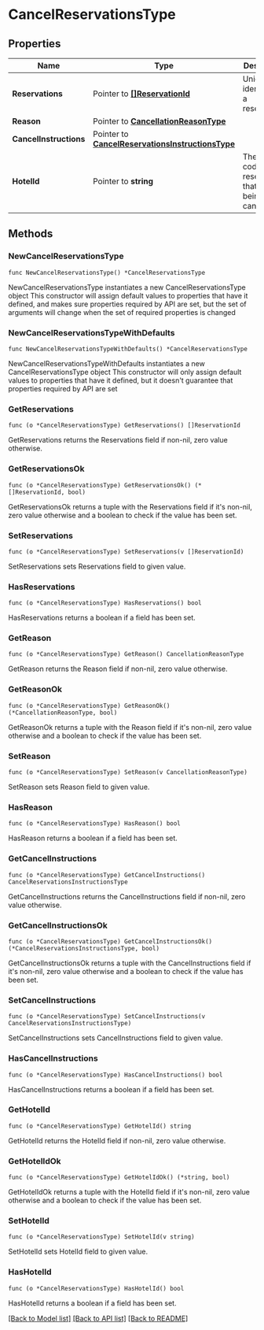 # CancelReservationsType

## Properties

Name | Type | Description | Notes
------------ | ------------- | ------------- | -------------
**Reservations** | Pointer to [**[]ReservationId**](ReservationId.md) | Unique identifier for a reservation. | [optional] 
**Reason** | Pointer to [**CancellationReasonType**](CancellationReasonType.md) |  | [optional] 
**CancelInstructions** | Pointer to [**CancelReservationsInstructionsType**](CancelReservationsInstructionsType.md) |  | [optional] 
**HotelId** | Pointer to **string** | The hotel code for the reservations that are being cancelled. | [optional] 

## Methods

### NewCancelReservationsType

`func NewCancelReservationsType() *CancelReservationsType`

NewCancelReservationsType instantiates a new CancelReservationsType object
This constructor will assign default values to properties that have it defined,
and makes sure properties required by API are set, but the set of arguments
will change when the set of required properties is changed

### NewCancelReservationsTypeWithDefaults

`func NewCancelReservationsTypeWithDefaults() *CancelReservationsType`

NewCancelReservationsTypeWithDefaults instantiates a new CancelReservationsType object
This constructor will only assign default values to properties that have it defined,
but it doesn't guarantee that properties required by API are set

### GetReservations

`func (o *CancelReservationsType) GetReservations() []ReservationId`

GetReservations returns the Reservations field if non-nil, zero value otherwise.

### GetReservationsOk

`func (o *CancelReservationsType) GetReservationsOk() (*[]ReservationId, bool)`

GetReservationsOk returns a tuple with the Reservations field if it's non-nil, zero value otherwise
and a boolean to check if the value has been set.

### SetReservations

`func (o *CancelReservationsType) SetReservations(v []ReservationId)`

SetReservations sets Reservations field to given value.

### HasReservations

`func (o *CancelReservationsType) HasReservations() bool`

HasReservations returns a boolean if a field has been set.

### GetReason

`func (o *CancelReservationsType) GetReason() CancellationReasonType`

GetReason returns the Reason field if non-nil, zero value otherwise.

### GetReasonOk

`func (o *CancelReservationsType) GetReasonOk() (*CancellationReasonType, bool)`

GetReasonOk returns a tuple with the Reason field if it's non-nil, zero value otherwise
and a boolean to check if the value has been set.

### SetReason

`func (o *CancelReservationsType) SetReason(v CancellationReasonType)`

SetReason sets Reason field to given value.

### HasReason

`func (o *CancelReservationsType) HasReason() bool`

HasReason returns a boolean if a field has been set.

### GetCancelInstructions

`func (o *CancelReservationsType) GetCancelInstructions() CancelReservationsInstructionsType`

GetCancelInstructions returns the CancelInstructions field if non-nil, zero value otherwise.

### GetCancelInstructionsOk

`func (o *CancelReservationsType) GetCancelInstructionsOk() (*CancelReservationsInstructionsType, bool)`

GetCancelInstructionsOk returns a tuple with the CancelInstructions field if it's non-nil, zero value otherwise
and a boolean to check if the value has been set.

### SetCancelInstructions

`func (o *CancelReservationsType) SetCancelInstructions(v CancelReservationsInstructionsType)`

SetCancelInstructions sets CancelInstructions field to given value.

### HasCancelInstructions

`func (o *CancelReservationsType) HasCancelInstructions() bool`

HasCancelInstructions returns a boolean if a field has been set.

### GetHotelId

`func (o *CancelReservationsType) GetHotelId() string`

GetHotelId returns the HotelId field if non-nil, zero value otherwise.

### GetHotelIdOk

`func (o *CancelReservationsType) GetHotelIdOk() (*string, bool)`

GetHotelIdOk returns a tuple with the HotelId field if it's non-nil, zero value otherwise
and a boolean to check if the value has been set.

### SetHotelId

`func (o *CancelReservationsType) SetHotelId(v string)`

SetHotelId sets HotelId field to given value.

### HasHotelId

`func (o *CancelReservationsType) HasHotelId() bool`

HasHotelId returns a boolean if a field has been set.


[[Back to Model list]](../README.md#documentation-for-models) [[Back to API list]](../README.md#documentation-for-api-endpoints) [[Back to README]](../README.md)


